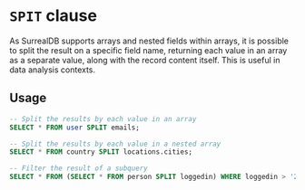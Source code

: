 # `SPIT` clause

As SurrealDB supports arrays and nested fields within arrays, it is possible
to split the result on a specific field name, returning each value in an array
as a separate value, along with the record content itself. This is useful in
data analysis contexts.

## Usage

```sql
-- Split the results by each value in an array
SELECT * FROM user SPLIT emails;

-- Split the results by each value in a nested array
SELECT * FROM country SPLIT locations.cities;

-- Filter the result of a subquery
SELECT * FROM (SELECT * FROM person SPLIT loggedin) WHERE loggedin > '2023-05-01';
```
